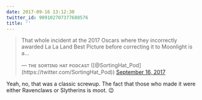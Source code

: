 ```yaml
---
date: 2017-09-16 13:12:30
twitter_id: 909102707377688576
title: ''
---
```


<blockquote class="twitter-tweet"><p lang="en" dir="ltr">That whole incident at the 2017 Oscars where they incorrectly awarded La La Land Best Picture before correcting it to Moonlight is a...</p>&mdash; ᴛʜᴇ sᴏʀᴛɪɴɢ ʜᴀᴛ ᴘᴏᴅᴄᴀsᴛ ([@SortingHat_Pod](https://twitter.com/SortingHat_Pod)) <a href="https://twitter.com/SortingHat_Pod/status/909099881897246720?ref_src=twsrc%5Etfw">September 16, 2017</a></blockquote>
<script async src="https://platform.twitter.com/widgets.js" charset="utf-8"></script>

Yeah, no, that was a classic screwup. The fact that those who made it were either Ravenclaws or Slytherins is moot. 😉
